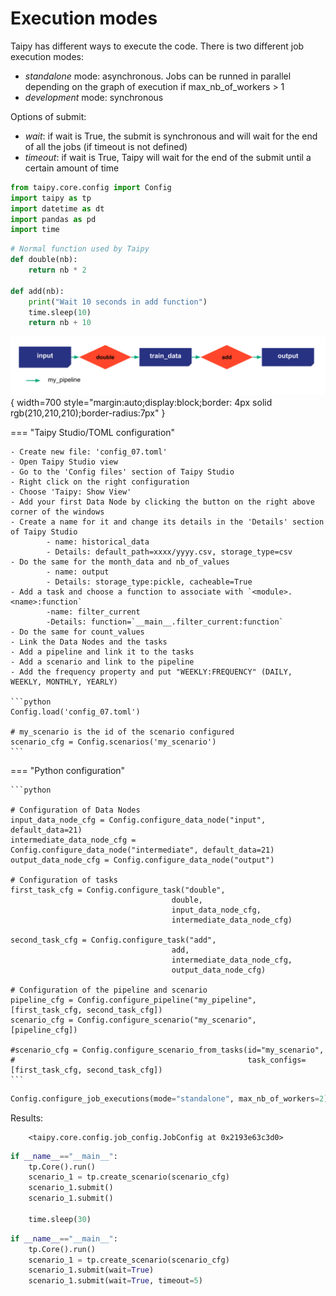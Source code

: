
# Execution modes

Taipy has different ways to execute the code. There is two different job execution modes:
- _standalone_ mode: asynchronous. Jobs can be runned in parallel depending on the graph of execution if max_nb_of_workers > 1
- _development_ mode: synchronous

Options of submit:
- _wait_: if wait is True, the submit is synchronous and will wait for the end of all the jobs (if timeout is not defined)
- _timeout_: if wait is True, Taipy will wait for the end of the submit until a certain amount of time

```python
from taipy.core.config import Config
import taipy as tp
import datetime as dt
import pandas as pd
import time
```

```python
# Normal function used by Taipy
def double(nb):
    return nb * 2

def add(nb):
    print("Wait 10 seconds in add function")
    time.sleep(10)
    return nb + 10
```

![](config_07.svg){ width=700 style="margin:auto;display:block;border: 4px solid rgb(210,210,210);border-radius:7px" }


=== "Taipy Studio/TOML configuration"

    - Create new file: 'config_07.toml'
    - Open Taipy Studio view
    - Go to the 'Config files' section of Taipy Studio
    - Right click on the right configuration
    - Choose 'Taipy: Show View'
    - Add your first Data Node by clicking the button on the right above corner of the windows
    - Create a name for it and change its details in the 'Details' section of Taipy Studio
            - name: historical_data
            - Details: default_path=xxxx/yyyy.csv, storage_type=csv
    - Do the same for the month_data and nb_of_values
            - name: output
            - Details: storage_type:pickle, cacheable=True
    - Add a task and choose a function to associate with `<module>.<name>:function`
            -name: filter_current
            -Details: function=`__main__.filter_current:function`
    - Do the same for count_values
    - Link the Data Nodes and the tasks
    - Add a pipeline and link it to the tasks
    - Add a scenario and link to the pipeline
    - Add the frequency property and put "WEEKLY:FREQUENCY" (DAILY, WEEKLY, MONTHLY, YEARLY)

    ```python
    Config.load('config_07.toml')

    # my_scenario is the id of the scenario configured
    scenario_cfg = Config.scenarios('my_scenario')
    ```

=== "Python configuration"

    ```python

    # Configuration of Data Nodes
    input_data_node_cfg = Config.configure_data_node("input", default_data=21)
    intermediate_data_node_cfg = Config.configure_data_node("intermediate", default_data=21)
    output_data_node_cfg = Config.configure_data_node("output")

    # Configuration of tasks
    first_task_cfg = Config.configure_task("double",
                                        double,
                                        input_data_node_cfg,
                                        intermediate_data_node_cfg)

    second_task_cfg = Config.configure_task("add",
                                        add,
                                        intermediate_data_node_cfg,
                                        output_data_node_cfg)

    # Configuration of the pipeline and scenario
    pipeline_cfg = Config.configure_pipeline("my_pipeline", [first_task_cfg, second_task_cfg])
    scenario_cfg = Config.configure_scenario("my_scenario", [pipeline_cfg])

    #scenario_cfg = Config.configure_scenario_from_tasks(id="my_scenario",
    #                                                    task_configs=[first_task_cfg, second_task_cfg])
    ```




```python
Config.configure_job_executions(mode="standalone", max_nb_of_workers=2)
```

Results:
```
    <taipy.core.config.job_config.JobConfig at 0x2193e63c3d0>
```


```python
if __name__=="__main__":
    tp.Core().run()
    scenario_1 = tp.create_scenario(scenario_cfg)
    scenario_1.submit()
    scenario_1.submit()

    time.sleep(30)
```


```python
if __name__=="__main__":
    tp.Core().run()
    scenario_1 = tp.create_scenario(scenario_cfg)
    scenario_1.submit(wait=True)
    scenario_1.submit(wait=True, timeout=5)
```
